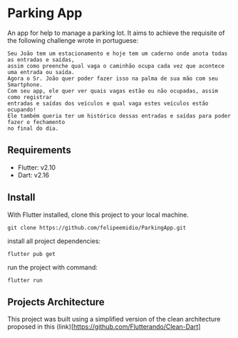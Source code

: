 # Parking App

An app for help to manage a parking lot. It aims to achieve the requisite of the following challenge
wrote in portuguese:

    Seu João tem um estacionamento e hoje tem um caderno onde anota todas as entradas e saídas, 
    assim como preenche qual vaga o caminhão ocupa cada vez que acontece uma entrada ou saída.
    Agora o Sr. João quer poder fazer isso na palma de sua mão com seu Smartphone. 
    Com seu app, ele quer ver quais vagas estão ou não ocupadas, assim como registrar 
    entradas e saídas dos veículos e qual vaga estes veículos estão ocupando! 
    Ele também queria ter um histórico dessas entradas e saídas para poder fazer o fechamento 
    no final do dia.

## Requirements

- Flutter: v2.10
- Dart: v2.16

## Install

With Flutter installed, clone this project to your local machine.

```
git clone https://github.com/felipeemidio/ParkingApp.git
```

install all project dependencies:

```
flutter pub get
```

run the project with command:

```
flutter run
```

## Projects Architecture

This project was built using a simplified version of the clean architecture 
proposed in this (link)[https://github.com/Flutterando/Clean-Dart]